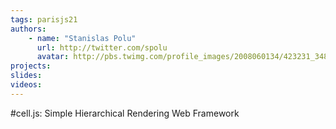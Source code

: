 ```yaml
---
tags: parisjs21
authors:
    - name: "Stanislas Polu"
      url: http://twitter.com/spolu
      avatar: http://pbs.twimg.com/profile_images/2008060134/423231_3486704046246_1230777314_33453905_1333098466_n_bigger.jpeg
projects:
slides:
videos:
---
```

#cell.js: Simple Hierarchical Rendering Web Framework
